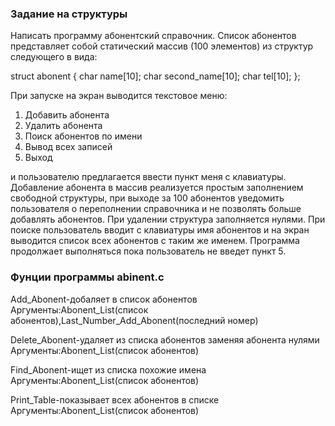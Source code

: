 ### Задание на структуры

Написать программу абонентский справочник. Список абонентов
представляет собой статический массив (100 элементов) из структур
следующего в вида:

struct abonent {
  char name[10];
  char second_name[10];
  char tel[10];
};

При запуске на экран выводится текстовое меню:
1) Добавить абонента
2) Удалить абонента
3) Поиск абонентов по имени
4) Вывод всех записей
5) Выход

и пользователю предлагается ввести пункт меня с клавиатуры. Добавление
абонента в массив реализуется простым заполнением свободной структуры,
при выходе за 100 абонентов уведомить пользователя о переполнении
справочника и не позволять больше добавлять абонентов. При удалении
структура заполняется нулями. При поиске пользователь вводит с клавиатуры
имя абонентов и на экран выводится список всех абонентов с таким же именем.
Программа продолжает выполняться пока пользователь не введет пункт 5.

### Фунции программы abinent.c

Add_Abonent-добаляет в список абонентов
Аргументы:Abonent_List(список абонентов),Last_Number_Add_Abonent(последний номер)

Delete_Abonent-удаляет из списка абонентов заменяя абонента нулями
Аргументы:Abonent_List(список абонентов)

Find_Abonent-ищет из списка похожие имена
Аргументы:Abonent_List(список абонентов)

Print_Table-показывает всех абонентов в списке
Аргументы:Abonent_List(список абонентов)
